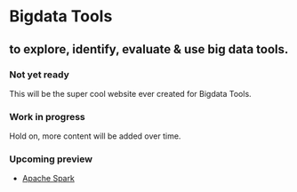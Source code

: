 # Bigdata Tools
## to explore, identify, evaluate & use big data tools.

### Not yet ready
This will be the super cool website ever created for Bigdata Tools.

### Work in progress
Hold on, more content will be added over time.

### Upcoming preview
* [Apache Spark](/apache-spark)
